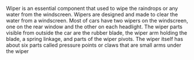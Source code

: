 Wiper is an essential component that used to wipe the raindrops or any water from the windscreen. Wipers are designed
and made to clear the water from a windscreen. Most of cars have two wipers on the windscreen, one on the rear
window and the other on each headlight. The wiper parts visible from outside the car are the rubber blade, the wiper
arm holding the blade, a spring linkage, and parts of the wiper pivots. The wiper itself has about six parts called
pressure points or claws that are small arms under the wiper
